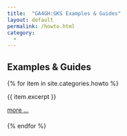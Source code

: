 ```yaml
---
title:  "GA4GH:GKS Examples & Guides"
layout: default
permalink: /howto.html
category:
  -
---
```


## Examples & Guides

{% for item in site.categories.howto %}
<div class="excerpt" style="margin-bottom: 20px;">
{{ item.excerpt }}
<p><a href="{{ item.url | relative_url }}">more ...</a></p>
</div>
{% endfor %}
